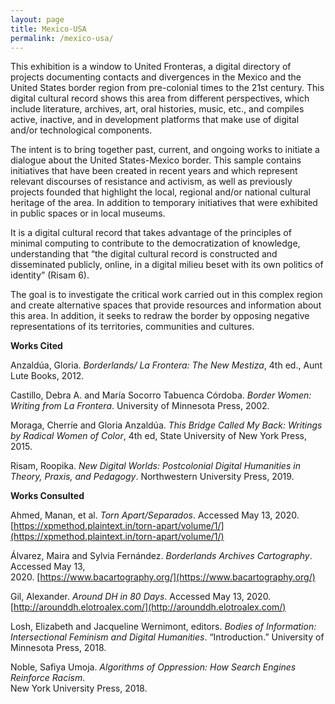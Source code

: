 ```yaml
---
layout: page
title: Mexico-USA
permalink: /mexico-usa/
---
```


This exhibition is a window to United Fronteras, a digital directory of projects documenting contacts and divergences in the Mexico and the United States border region from pre-colonial times to the 21st century. This digital cultural record shows this area from different perspectives, which include literature, archives, art, oral histories, music, etc., and compiles active, inactive, and in development platforms that make use of digital and/or technological components.

The intent is to bring together past, current, and ongoing works to initiate a dialogue about the United States-Mexico border. This sample contains initiatives that have been created in recent years and which represent relevant discourses of resistance and activism, as well as previously projects founded that highlight the local, regional and/or national cultural heritage of the area. In addition to temporary initiatives that were exhibited in public spaces or in local museums.

It is a digital cultural record that takes advantage of the principles of minimal computing to contribute to the democratization of knowledge, understanding that “the digital cultural record is constructed and disseminated publicly, online, in a digital milieu beset with its own politics of identity” (Risam 6).

The goal is to investigate the critical work carried out in this complex region and create alternative spaces that provide resources and information about this area. In addition, it seeks to redraw the border by opposing negative representations of its territories, communities and cultures.

**Works Cited**

Anzaldúa, Gloria. <em>Borderlands/ La Frontera: The New Mestiza</em>, 4th ed., Aunt Lute
   Books, 2012.

Castillo, Debra A. and María Socorro Tabuenca Córdoba. <em>Border Women: Writing from
   La Frontera</em>. University of Minnesota Press, 2002.

Moraga, Cherríe and Gloria Anzaldúa. <em>This Bridge Called My Back: Writings by Radical
   Women of Color</em>, 4th ed, State University of New York Press, 2015.

Risam, Roopika. <em>New Digital Worlds: Postcolonial Digital Humanities in Theory, Praxis,
   and Pedagogy</em>. Northwestern University Press, 2019.

**Works Consulted**

Ahmed, Manan, et al. <em>Torn Apart/Separados</em>. Accessed May 13, 2020.
   [https://xpmethod.plaintext.in/torn-apart/volume/1/](https://xpmethod.plaintext.in/torn-apart/volume/1/)

Álvarez, Maira and Sylvia Fernández. <em>Borderlands Archives Cartography</em>. Accessed May 13,  
   2020. [https://www.bacartography.org/](https://www.bacartography.org/)

Gil, Alexander. <em>Around DH in 80 Days</em>. Accessed May 13, 2020. [http://arounddh.elotroalex.com/](http://arounddh.elotroalex.com/)

Losh, Elizabeth and Jacqueline Wernimont, editors. <em>Bodies of Information: Intersectional
   Feminism and Digital Humanities</em>. “Introduction.” University of Minnesota Press, 2018.

Noble, Safiya Umoja. <em>Algorithms of Oppression: How Search Engines Reinforce Racism</em>.   
   New York University Press, 2018.
